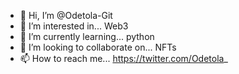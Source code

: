 - 👋 Hi, I’m @Odetola-Git
- 👀 I’m interested in... Web3
- 🌱 I’m currently learning... python
- 💞️ I’m looking to collaborate on... NFTs
- 📫 How to reach me... https://twitter.com/Odetola_

<!---
Odetola-Git/Odetola-Git is a ✨ special ✨ repository because its `README.md` (this file) appears on your GitHub profile.
You can click the Preview link to take a look at your changes.
--->
